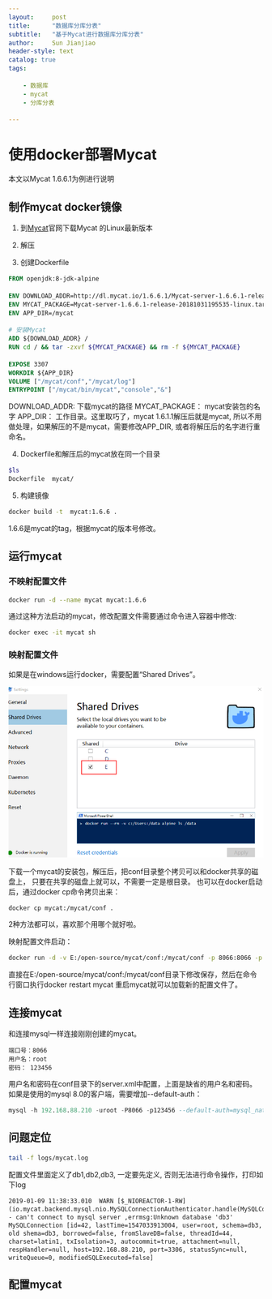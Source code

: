```yaml
---
layout:     post
title:      "数据库分库分表"  
subtitle:   "基于Mycat进行数据库分库分表"
author:     Sun Jianjiao
header-style: text
catalog: true
tags:

    - 数据库
    - mycat
    - 分库分表

---
```


# 使用docker部署Mycat
本文以Mycat 1.6.6.1为例进行说明

## 制作mycat docker镜像
1. 到[Mycat](http://www.mycat.io/)官网下载Mycat 的Linux最新版本

2. 解压
3. 创建Dockerfile

```Dockerfile
FROM openjdk:8-jdk-alpine

ENV DOWNLOAD_ADDR=http://dl.mycat.io/1.6.6.1/Mycat-server-1.6.6.1-release-20181031195535-linux.tar.gz
ENV MYCAT_PACKAGE=Mycat-server-1.6.6.1-release-20181031195535-linux.tar.gz
ENV APP_DIR=/mycat

# 安装Mycat
ADD ${DOWNLOAD_ADDR} /
RUN cd / && tar -zxvf ${MYCAT_PACKAGE} && rm -f ${MYCAT_PACKAGE}

EXPOSE 3307
WORKDIR ${APP_DIR}
VOLUME ["/mycat/conf","/mycat/log"]
ENTRYPOINT ["/mycat/bin/mycat","console","&"]
```

DOWNLOAD_ADDR: 下载mycat的路径
MYCAT_PACKAGE： mycat安装包的名字
APP_DIR： 工作目录。这里取巧了，mycat 1.6.1.1解压后就是mycat, 所以不用做处理，如果解压的不是mycat，需要修改APP_DIR, 或者将解压后的名字进行重命名。

4. Dockerfile和解压后的mycat放在同一个目录

```bash
$ls
Dockerfile  mycat/
```

5. 构建镜像

```bash
docker build -t  mycat:1.6.6 .
```

1.6.6是mycat的tag，根据mycat的版本号修改。

## 运行mycat

### 不映射配置文件

```sh
docker run -d --name mycat mycat:1.6.6
```

通过这种方法启动的mycat，修改配置文件需要通过命令进入容器中修改:

```sh
docker exec -it mycat sh
```

### 映射配置文件
如果是在windows运行docker，需要配置“Shared Drives”。

![windows shared drivers](/img/post/database/sharding/docker-windows-share.png)

下载一个mycat的安装包，解压后，把conf目录整个拷贝可以和docker共享的磁盘上， 只要在共享的磁盘上就可以，不需要一定是根目录。
也可以在docker启动后，通过docker cp命令拷贝出来：

```shell
docker cp mycat:/mycat/conf .
```

2种方法都可以，喜欢那个用哪个就好啦。

映射配置文件启动：

```sh
docker run -d -v E:/open-source/mycat/conf:/mycat/conf -p 8066:8066 -p 9066:9066 --name mycat mycat:1.6.6
```

直接在E:/open-source/mycat/conf:/mycat/conf目录下修改保存，然后在命令行窗口执行docker restart mycat 重启mycat就可以加载新的配置文件了。

## 连接mycat
和连接mysql一样连接刚刚创建的mycat。

```defualt
端口号：8066
用户名：root
密码： 123456
```

用户名和密码在conf目录下的server.xml中配置，上面是缺省的用户名和密码。如果是使用的mysql 8.0的客户端，需要增加--default-auth：

```sql
mysql -h 192.168.88.210 -uroot -P8066 -p123456 --default-auth=mysql_native_password
```

## 问题定位

```bash
tail -f logs/mycat.log
```

配置文件里面定义了db1,db2,db3, 一定要先定义, 否则无法进行命令操作，打印如下log

```log
2019-01-09 11:38:33.010  WARN [$_NIOREACTOR-1-RW] (io.mycat.backend.mysql.nio.MySQLConnectionAuthenticator.handle(MySQLConnectionAuthenticator.java:91)) - can't connect to mysql server ,errmsg:Unknown database 'db3' MySQLConnection [id=42, lastTime=1547033913004, user=root, schema=db3, old shema=db3, borrowed=false, fromSlaveDB=false, threadId=44, charset=latin1, txIsolation=3, autocommit=true, attachment=null, respHandler=null, host=192.168.88.210, port=3306, statusSync=null, writeQueue=0, modifiedSQLExecuted=false]
```

## 配置mycat
